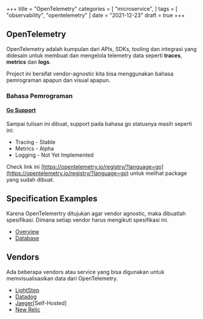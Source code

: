+++
title = "OpenTelemetry"
categories = [
    "microservice",
]
tags = [
    "observability",
    "opentelemetry"
]
date = "2021-12-23"
draft = true
+++

## OpenTelemetry

OpenTelemetry adalah kumpulan dari APIs, SDKs, tooling dan integrasi yang didesain untuk membuat dan mengelola telemetry data seperti **traces**, **metrics** dan **logs**.

Project ini bersifat vendor-agnostic kita bisa menggunakan bahasa pemrograman apapun dan visual apapun.

### Bahasa Pemrograman

#### [Go Support](https://opentelemetry.io/docs/instrumentation/go/)

Sampai tulisan ini dibuat, support pada bahasa go statusnya masih seperti ini:

- Tracing - Stable
- Metrics - Alpha
- Logging - Not Yet Implemented

Check link ini [https://opentelemetry.io/registry/?language=go](https://opentelemetry.io/registry/?language=go) untuk melihat package yang sudah dibuat.

## Specification Examples

Karena OpenTelemertry ditujukan agar vendor agnostic, maka dibuatlah spesifikasi.
Dimana setiap vendor harus mengikuti spesifikasi ini.

- [Overview]([https://opentelemetry.io/registry/?language=go](https://opentelemetry.io/registry/?language=go))
- [Database](https://github.com/open-telemetry/opentelemetry-specification/blob/main/specification/trace/semantic_conventions/database.md)

## Vendors

Ada beberapa vendors atau service yang bisa digunakan untuk memvisualisasikan data dari OpenTelemetry.

- [LightStep](https://lightstep.com/developers/opentelemetry/)
- [Datadog](https://docs.datadoghq.com/tracing/setup_overview/open_standards/)
- [Jaeger](https://www.jaegertracing.io/docs/1.21/opentelemetry/)[Self-Hosted]
- [New Relic](https://docs.newrelic.com/docs/more-integrations/open-source-telemetry-integrations/opentelemetry/introduction-opentelemetry-new-relic/)